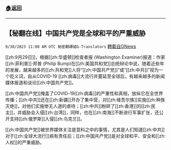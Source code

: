 ###  [:house:返回](README.md)
---


## 【秘翻在线】中国共产党是全球和平的严重威胁
`9/30/2023 11:08 AM UTC 秘密翻譯組G-Translators` [轉載自GNews](https://gnews.org/articles/1760002)

[[zh:9月29日]]，根据[[zh:华盛顿]]检查者报 (Washington Examiner)报道：作家[[zh:菲利普]]·邦普 (Philip Bump)在[[zh:美国共和党]]总统辩论中说，随着近些年的发展，越来越多的[[zh:共和党]]人将“[[zh:中国共产党]]”或“[[zh:中共]]”视为一个贬义词，自从COVID-19 [[zh:病毒]]大流行并蔓延至全球后，有越来越多的新闻媒体报道和谈论[[zh:中国共产党]]。

[[zh:中国共产党]]掩盖了COVID-19[[zh:病毒]]的严重性和真相，放纵它在全世界传播；[[zh:中共]]还在[[zh:新疆]]开办了集中营，对[[zh:维吾尔族]]实施[[zh:种族灭绝]]，对他们实施惨无人道的虐待；[[zh:中共]]粉碎了[[zh:香港]]的[[zh:民主]]，并威胁会入侵[[zh:台湾]]，同样，也在[[zh:南海]]不断进行军事扩张，还公开支持[[zh:俄罗斯]]入侵[[zh:乌克兰]]。

[[zh:中国共产党]]被世界媒体关注是意料之中的事情，尤其是人们知道[[zh:中共]]对于[[zh:全球大流行]]病有责任后；[[zh:中国共产党]]是对全球和平、安全和[[zh:人权]]的严重威胁。
